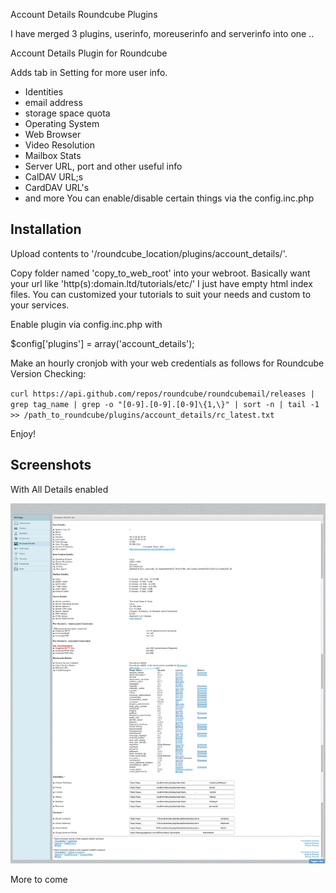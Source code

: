 Account Details Roundcube Plugins

I have merged 3 plugins, userinfo, moreuserinfo and serverinfo into one .. 

Account Details Plugin for Roundcube

Adds tab in Setting for more user info. 
* Identities
* email address
* storage space quota
* Operating System
* Web Browser
* Video Resolution
* Mailbox Stats
* Server URL, port and other useful info
* CalDAV URL;s
* CardDAV URL's
* and more
You can enable/disable certain things via the config.inc.php

Installation
-------------
Upload contents to '/roundcube_location/plugins/account_details/'.

Copy folder named 'copy_to_web_root' into your webroot. Basically want your url like 'http(s):domain.ltd/tutorials/etc/'
I just have empty html index files. You can customized your tutorials to suit your needs and custom to your services.

Enable plugin via config.inc.php with

$config['plugins'] = array('account_details');

Make an hourly cronjob with your web credentials as follows for Roundcube Version Checking:

`curl https://api.github.com/repos/roundcube/roundcubemail/releases | grep tag_name | grep -o "[0-9].[0-9].[0-9]\{1,\}" | sort -n | tail -1 >> /path_to_roundcube/plugins/account_details/rc_latest.txt`


Enjoy!

Screenshots
-----------
With All Details enabled

![Alt text](/tests/ad-screenshot.png?raw=true "Account Details Screenshot")

More to come
